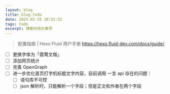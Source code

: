 ```yaml
---
layout: blog
title: blog-todo
date: 2023-02-25 10:51:52
tags: todo
excerpt: 博客的待办事项
---
```


> 配置指南 | Hexo Fluid 用户手册 <https://hexo.fluid-dev.com/docs/guide/>

- [ ] 更换字体为「霞鹜文楷」
- [ ] 添加网页统计
- [ ] 完善 OpenGraph
- [ ] 进一步优化首页打字机标题文字内容，目前调用 一言 api 存在的问题：
  - [ ] 语句库不可控
  - [ ] json 解析时，只能解析一个字段；但是正文和作者在两个字段

<!--
Copyright © 2022,2023 [cc01cc](https://github.com/cc01cc)

本页面采用 [知识共享署名-非商业性使用 4.0 国际许可协议](http://creativecommons.org/licenses/by-nc/4.0/) 进行许可。

转载请注明原始地址：<https://github.com/cc01cc/cc01cc>
-->